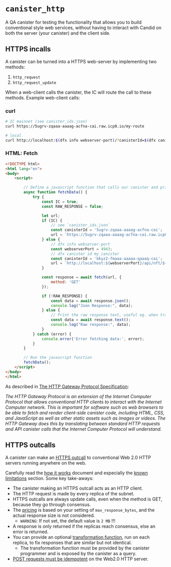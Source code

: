 # `canister_http`

A QA canister for testing the functionality that allows you to build conventional style web services, without having to interact with Candid on both the server (your canister) and the client side.

## HTTPS incalls 

A canister can be turned into a HTTPS web-server by implementing two methods:
1. `http_request` 
2. `http_request_update`

When a web-client calls the canister, the IC will route the call to these methods. Example web-client calls:

### curl

```bash
# IC mainnet (see canister_ids.json)
curl https://5ugrv-zqaaa-aaaag-acfna-cai.raw.icp0.io/my-route  

# local
curl http://localhost:$(dfx info webserver-port)/?canisterId=$(dfx canister id my_canister)
```

### HTML: Fetch

```html
<!DOCTYPE html>
<html lang="en">
<body>
    <script>

        // Define a javascript function that calls our canister and prints the response to the console
        async function fetchData() {
            try {
                const IC = true;
                const RAW_RESPONSE = false;

                let url;
                if (IC) {
                    // see `canister_ids.json`
                    const canisterId = '5ugrv-zqaaa-aaaag-acfna-cai'; 
                    url = `https://5ugrv-zqaaa-aaaag-acfna-cai.raw.icp0.io/my_route`;
                } else {
                    // dfx info webserver-port
                    const webserverPort = 4943;
                    // dfx canister id my_canister
                    const canisterId = 'bkyz2-fmaaa-aaaaa-qaaaq-cai';
                    url = `http://localhost:${webserverPort}/api/nft/${NFT_ID}?canisterId=${canisterId}`;
                }

                const response = await fetch(url, {
                    method: 'GET'
                });

                if (!RAW_RESPONSE) {
                    const data = await response.json();
                    console.log("Json Response:", data);
                } else {
                    // Print the raw response text, useful eg. when trapping the canister for debug purposes
                    const data = await response.text();
                    console.log("Raw response:", data);
                }
            } catch (error) {
                console.error('Error fetching data:', error);
            }
        }

        // Run the javascript function
        fetchData();
    </script>
</body>
</html>
```

As described in [The HTTP Gateway Protocol Specification](https://internetcomputer.org/docs/current/references/http-gateway-protocol-spec):

*The HTTP Gateway Protocol is an extension of the Internet Computer Protocol that allows conventional HTTP clients to interact with the Internet Computer network. This is important for software such as web browsers to be able to fetch and render client-side canister code, including HTML, CSS, and JavaScript as well as other static assets such as images or videos. The HTTP Gateway does this by translating between standard HTTP requests and API canister calls that the Internet Computer Protocol will understand.*



## HTTPS outcalls

A canister can make an [HTTPS outcall](https://internetcomputer.org/docs/current/developer-docs/integrations/https-outcalls/) to conventional Web 2.0 HTTP servers running anywhere on the web.

Carefully read the [how it works](https://internetcomputer.org/docs/current/developer-docs/integrations/https-outcalls/https-outcalls-how-it-works) document and especially the [known limitations](https://internetcomputer.org/docs/current/developer-docs/integrations/https-outcalls/https-outcalls-how-it-works#known-limitations) section. Some key take-aways:

- The canister making an HTTPS outcall acts as an HTTP client.
- The HTTP request is made by every replica of the subnet.
- HTTPS outcalls are always update calls, even when the method is GET, because they go through consensus. 
- The [pricing](https://internetcomputer.org/docs/current/developer-docs/integrations/https-outcalls/https-outcalls-how-it-works#pricing) is based on your setting of `max_response_bytes`, and the actual response size is not considered.
  - `WARNING`: If not set, the default value is `2 MB` !!!
- A response is only returned if the replicas reach consensus, else an error is returned.
- You can provide an optional [transformation function](https://internetcomputer.org/docs/current/developer-docs/integrations/https-outcalls/https-outcalls-how-it-works#transformation-function), run on each replica, to fix responses that are similar but not identical.
  - The transformation function must be provided by the canister programmer and is exposed by the canister as a query.
- [POST requests must be idempotent](https://internetcomputer.org/docs/current/developer-docs/integrations/https-outcalls/https-outcalls-how-it-works#post-requests-must-be-idempotent) on the Web2.0 HTTP server.



